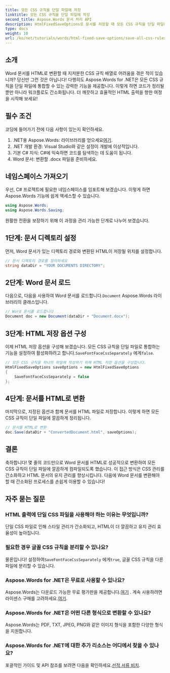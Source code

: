 ```yaml
---
title: 모든 CSS 규칙을 단일 파일에 저장
linktitle: 모든 CSS 규칙을 단일 파일에 작성
second_title: Aspose.Words 문서 처리 API
description: HtmlFixedSaveOptions로 문서를 저장할 때 모든 CSS 규칙을 단일 파일에 작성하기 위해 Aspose.Words for .NET을 사용하는 방법을 알아보세요. 단계별 안내는 이 자세한 튜토리얼을 따르세요.
type: docs
weight: 10
url: /ko/net/tutorials/words/html-fixed-save-options/save-all-css-rules-in-single-file/
---
```

## 소개

Word 문서를 HTML로 변환할 때 지저분한 CSS 규칙 배열로 어려움을 겪은 적이 있습니까? 당신만 그런 것은 아닙니다! 다행히도 Aspose.Words for .NET은 모든 CSS 규칙을 단일 파일에 통합할 수 있는 강력한 기능을 제공합니다. 이렇게 하면 코드가 정리될 뿐만 아니라 워크플로도 간소화됩니다. 더 깨끗하고 효율적인 HTML 출력을 향한 여정을 시작해 보세요!

## 필수 조건

코딩에 들어가기 전에 다음 사항이 있는지 확인하세요.

1.  .NET용 Aspose.Words: 라이브러리를 얻으세요[여기](https://releases.aspose.com/words/net/).
2. .NET 개발 환경: Visual Studio와 같은 설정이 개발에 이상적입니다.
3. 기본 C# 지식: C#에 익숙하면 코드를 탐색하는 데 도움이 됩니다.
4. Word 문서: 변환할 .docx 파일을 준비하세요.

## 네임스페이스 가져오기

우선, C# 프로젝트에 필요한 네임스페이스를 임포트해 보겠습니다. 이렇게 하면 Aspose.Words 기능에 쉽게 액세스할 수 있습니다.

```csharp
using Aspose.Words;
using Aspose.Words.Saving;
```

원활한 전환을 보장하기 위해 이 과정을 관리 가능한 단계로 나누어 보겠습니다.

## 1단계: 문서 디렉토리 설정

먼저, Word 문서가 있는 디렉토리 경로와 변환된 HTML이 저장될 위치를 설정합니다.

```csharp
// 문서 디렉토리 경로를 정의하세요
string dataDir = "YOUR DOCUMENTS DIRECTORY";
```

## 2단계: Word 문서 로드

 다음으로, 다음을 사용하여 Word 문서를 로드합니다.`Document` Aspose.Words 라이브러리의 클래스입니다.

```csharp
// Word 문서를 로드합니다
Document doc = new Document(dataDir + "Document.docx");
```

## 3단계: HTML 저장 옵션 구성

 이제 HTML 저장 옵션을 구성해 보겠습니다. 모든 CSS 규칙을 단일 파일로 통합하는 기능을 설정하여 활성화하려고 합니다.`SaveFontFaceCssSeparately` 에게`false`.

```csharp
// 모든 CSS 규칙을 하나의 파일에 작성하기 위해 HTML 저장 옵션을 구성합니다.
HtmlFixedSaveOptions saveOptions = new HtmlFixedSaveOptions 
{ 
    SaveFontFaceCssSeparately = false 
};
```

## 4단계: 문서를 HTML로 변환

마지막으로, 지정된 옵션과 함께 문서를 HTML 파일로 저장합니다. 이렇게 하면 모든 CSS 규칙이 단일 파일에 깔끔하게 정리됩니다.

```csharp
// 문서를 HTML로 변환
doc.Save(dataDir + "ConvertedDocument.html", saveOptions);
```

## 결론

축하합니다! 몇 줄의 코드만으로 Word 문서를 HTML로 성공적으로 변환하여 모든 CSS 규칙이 단일 파일에 깔끔하게 컴파일되도록 했습니다. 이 접근 방식은 CSS 관리를 간소화하고 HTML 문서의 유지 관리를 향상시킵니다. 다음에 Word 문서를 변환해야 할 때 간소화된 프로세스를 손쉽게 이용할 수 있습니다!

## 자주 묻는 질문

### HTML 출력에 단일 CSS 파일을 사용해야 하는 이유는 무엇입니까?
단일 CSS 파일로 인해 스타일 관리가 간소화되고, HTML이 더 깔끔하고 유지 관리 효율성이 높아집니다.

### 필요한 경우 글꼴 CSS 규칙을 분리할 수 있나요?
 물론입니다! 설정하여`SaveFontFaceCssSeparately` 에게`true`, 글꼴 CSS 규칙을 다른 파일에 분리할 수 있습니다.

### Aspose.Words for .NET은 무료로 사용할 수 있나요?
 Aspose.Words는 다운로드 가능한 무료 평가판을 제공합니다.[여기](https://releases.aspose.com/) . 계속 사용하려면 라이센스 구매를 고려하세요.[여기](https://purchase.aspose.com/buy).

### Aspose.Words for .NET은 어떤 다른 형식으로 변환할 수 있나요?
Aspose.Words는 PDF, TXT, JPEG, PNG와 같은 이미지 형식을 포함한 다양한 형식을 지원합니다.

### Aspose.Words for .NET에 대한 추가 리소스는 어디에서 찾을 수 있나요?
 포괄적인 가이드 및 API 참조를 보려면 다음을 확인하세요.[선적 서류 비치](https://reference.aspose.com/words/net/).
